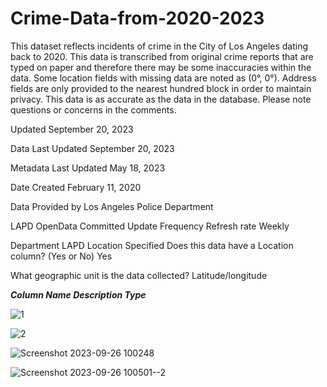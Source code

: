 # Crime-Data-from-2020-2023

This dataset reflects incidents of crime in the City of Los Angeles dating back to 2020. This data is transcribed from original crime reports that are typed on paper and therefore there may be some inaccuracies within the data. Some location fields with missing data are noted as (0°, 0°). Address fields are only provided to the nearest hundred block in order to maintain privacy. This data is as accurate as the data in the database. Please note questions or concerns in the comments.


Updated
September 20, 2023

Data Last Updated
September 20, 2023

Metadata Last Updated
May 18, 2023

Date Created
February 11, 2020

Data Provided by
Los Angeles Police Department

LAPD OpenData
Committed Update Frequency
Refresh rate	Weekly

Department	LAPD
Location Specified
Does this data have a Location column? (Yes or No)	Yes

What geographic unit is the data collected?	Latitude/longitude



***Column Name	Description	Type***

![1](https://github.com/aakashsyadav1999/Crime-Data-from-2020-2023/assets/68730322/f4b54298-9d88-4ac3-ad63-10e6940df509)


![2](https://github.com/aakashsyadav1999/Crime-Data-from-2020-2023/assets/68730322/1348d1f4-2649-4e1a-b3f7-c5b90301e276)




![Screenshot 2023-09-26 100248](https://github.com/aakashsyadav1999/Crime-Data-from-2020-2023/assets/68730322/bdffa1b4-e0a3-43eb-a83d-883ab15cb2ac)



![Screenshot 2023-09-26 100501--2](https://github.com/aakashsyadav1999/Crime-Data-from-2020-2023/assets/68730322/047205d9-facc-405f-a47a-1055285cdd58)

